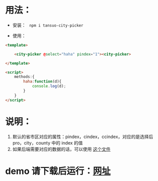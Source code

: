 
# 用法：


* 安装：
<code> npm i tansuo-city-picker </code>

* 使用：
```html
<template>

	<city-picker @select="haha" pindex="1"><city-picker>

</template>

<script>
	methods:{
		haha:function(d){
			console.log(d);
		}
	}	
</script>	
```

# 说明：
1. 默认的省市区对应的属性：pindex，cindex，ccindex，对应的是选择后 pro，city，county 中的 index 的值
2. 如果后端需要对应的数据的话，可以使用 [这个文件](https://github.com/tansuo1989/vue-component/blob/master/doc/vue_myarea.sql)

# demo 请下载后运行：[网址](https://github.com/tansuo1989/vue-myarea)





